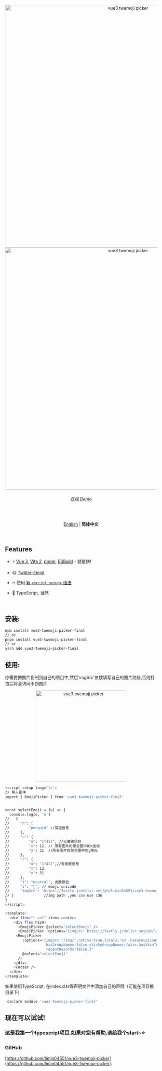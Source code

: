 <p align='center'>

  <img src='https://s1.ax1x.com/2022/05/24/XPBPIO.png' alt='vue3 twemoji picker' width='800'/>
  <img src='https://s1.ax1x.com/2022/05/24/XPBZQA.png' alt='vue3 twemoji picker' width='800'/>
</p>

<h6 align='center'>
<a href="https://vue3-twemoji-picker.netlify.app/">在线 Demo</a>
</h6>

<br>

<p align='center'>
<a href="https://github.com/limin04551/vue3-twemoji-picker/blob/main/README.md">English</a> |<b> 简体中文</b>
<!-- Contributors: Thanks for geting interested, however we DON'T accept new transitions to the README, thanks. -->
</p>
<br>

## Features

- ⚡️ [Vue 3](https://github.com/vuejs/vue-next), [Vite 2](https://github.com/vitejs/vite), [pnpm](https://pnpm.js.org/), [ESBuild](https://github.com/evanw/esbuild) - 就是快!

- 😃 [Twitter-Emoji](https://github.com/twitter/twemoji)

- 🔥 使用 [新 `<script setup>` 语法](https://github.com/vuejs/rfcs/pull/227)

- 🦾 TypeScript, 当然
<br>

## 安装:
```bash
npm install vue3-twemoji-picker-final
// or
pnpm install vue3-twemoji-picker-final
// or
yarn add vue3-twemoji-picker-final
```

## 使用:
你需要把图片复制到自己的项目中,然后'imgSrc'参数填写自己的图片路径,否则打包后将会访问不到图片

<p align='center'>
  <img src='https://s1.ax1x.com/2022/05/25/XkdwCD.png' alt='vue3 twemoji picker' width='300'/>
</p>

```bash
<script setup lang="ts">
// 导入组件
import { EmojiPicker } from 'vue3-twemoji-picker-final'


const selectEmoji = (e) => {
  console.log(e, 'e')
//   {
//     "n": [
//         "penguin" //描述信息
//     ],
//     "u": {
//         "u": "1f427", //无皮肤信息
//         "x": 12, // 所有图片的聚合图中的x坐标
//         "y": 31  //所有图片的聚合图中的y坐标
//     },
//     "r": {
//         "u": "1f427",//有皮肤信息
//         "x": 12,
//         "y": 31
//     },
//     "t": "neutral", 皮肤颜色
//     "i": "🐧", // emoji unicode
//     "imgSrc": "https://fastly.jsdelivr.net/gh/limin04551/vue3-twemoji-picker/public/img/svg/1f60d.svg"
// }              //img path ,you can use cdn
}
</script>

<template>
  <div flex="~ col" items-center>
    <div flex h120>
      <EmojiPicker @select="selectEmoji" />
      <EmojiPicker :options="{imgSrc:'https://fastly.jsdelivr.net/gh/limin04551/vue3-twemoji-picker/public/img/','locals':'en'}" @select="selectEmoji" />
     <EmojiPicker
        :options="{imgSrc:'/img/',native:true,locals:'en',hasGroupIcons:true,hasSearch:false,
                   hasGroupNames:false,stickyGroupNames:false,hasSkinTones:false,
                   recentRecords:false,}"
        @select="selectEmoji"
      />
    </div>
    <Footer />
  </div>
</template>
```

如果使用TypeScript, 在index.d.ts等声明文件中添加自己的声明（可能在项目根目录下）

```javascript
 declare module 'vue3-twemoji-picker-final'
```

## 现在可以试试!
### 这是我第一个typescript项目,如果对您有帮助,请给我个start~⭐️

### GitHub 

[https://github.com/limin04551/vue3-twemoji-picker](https://github.com/limin04551/vue3-twemoji-picker).




